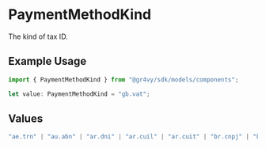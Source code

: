 # PaymentMethodKind

The kind of tax ID.

## Example Usage

```typescript
import { PaymentMethodKind } from "@gr4vy/sdk/models/components";

let value: PaymentMethodKind = "gb.vat";
```

## Values

```typescript
"ae.trn" | "au.abn" | "ar.dni" | "ar.cuil" | "ar.cuit" | "br.cnpj" | "br.cpf" | "ca.bn" | "ca.gst_hst" | "ca.pst_bc" | "ca.pst_mb" | "ca.pst_sk" | "ca.qst" | "ch.vat" | "cl.tin" | "es.cif" | "eu.vat" | "gb.vat" | "hk.br" | "id.nik" | "id.npwp" | "in.gst" | "jp.cn" | "jp.rn" | "kr.brn" | "li.uid" | "mx.curp" | "my.frp" | "my.itn" | "my.nric" | "my.sst" | "no.vat" | "nz.gst" | "ph.tin" | "ru.inn" | "ru.kpp" | "sa.vat" | "sg.gst" | "sg.uen" | "th.id" | "th.vat" | "tw.vat" | "us.ein" | "za.vat"
```